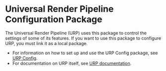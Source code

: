 # Universal Render Pipeline Configuration Package

The Universal Render Pipeline (URP) uses this package to control the settings of some of its features. If you want to use this package to configure URP, you must link it as a local package.

* For information on how to set up and use the URP Config package, see [URP Config](https://docs.unity3d.com/Manual/urp/URP-Config-Package.html).
* For documentation on URP itself, see [URP documentation](https://docs.unity3d.com/Manual/urp/urp-introduction.html).
